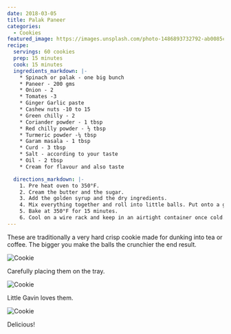 ```yaml
---
date: 2018-03-05
title: Palak Paneer
categories:
  - Cookies
featured_image: https://images.unsplash.com/photo-1486893732792-ab0085cb2d43?w=1560&h=940&fit=crop
recipe:
  servings: 60 cookies
  prep: 15 minutes
  cook: 15 minutes
  ingredients_markdown: |-
    * Spinach or palak - one big bunch 
    * Paneer - 200 gms
    * Onion - 2
    * Tomates -3
    * Ginger Garlic paste
    * Cashew nuts -10 to 15 
    * Green chilly - 2 
    * Coriander powder - 1 tbsp
    * Red chilly powder - ½ tbsp 
    * Turmeric powder -¼ tbsp
    * Garam masala - 1 tbsp
    * Curd - 3 tbsp
    * Salt - according to your taste
    * Oil - 2 tbsp 
    * Cream for flavour and also taste 

  directions_markdown: |-
    1. Pre heat oven to 350°F.
    2. Cream the butter and the sugar.
    3. Add the golden syrup and the dry ingredients.
    4. Mix everything together and roll into little balls. Put onto a greased baking tray, pressing the balls down very slightly with a fork.
    5. Bake at 350°F for 15 minutes.
    6. Cool on a wire rack and keep in an airtight container once cold.
---
```

These are traditionally a very hard crisp cookie made for dunking into tea or coffee. The bigger you make the balls the crunchier the end result.

![Cookie](https://source.unsplash.com/euGck1ifvp0)

Carefully placing them on the tray.

![Cookie](https://source.unsplash.com/RUPPakds28k)

Little Gavin loves them.

![Cookie](https://source.unsplash.com/YnrSLOAjOEA)

Delicious!